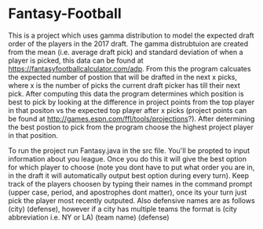 # Fantasy-Football
This is a project which uses gamma distribution to model the expected draft order of the players in the 2017 draft. The gamma distrubtuion
are created from the mean (i.e. average draft pick) and standard deviation of when a player is picked, this data can be found at 
https://fantasyfootballcalculator.com/adp. From this the program calcuates the expected number of postion that will be drafted in the next
x picks, where x is the number of picks the current draft picker has till their next pick. After computing this data the program determines
which position is best to pick by looking at the difference in project points from the top player in that positon vs the expected top 
player after x picks (project points can be found at http://games.espn.com/ffl/tools/projections?). After determining the best postion to
pick from the program choose the highest project player in that position.

To run the project run Fantasy.java in the src file. You'll be propted to input information about you league. Once you do this it will
give the best option for which player to choose (note you dont have to put what order you are in, in the draft it will automatically output
best option during every turn). Keep track of the players choosen by typing their names in the command prompt (upper case, period, and 
apostrophes dont matter), once its your turn just pick the player most recently outputed. Also defensive names are as follows 
(city) (defense), however if a city has multiple teams the format is (city abbreviation i.e. NY or LA) (team name) (defense)
